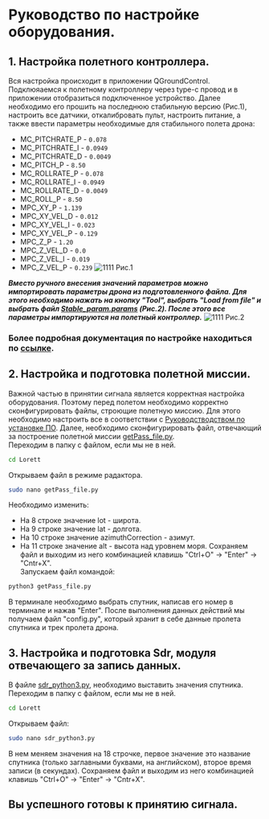 # Руководство по настройке оборудования.
## 1. Настройка полетного контроллера.
Вся настройка происходит в приложении QGroundControl. Подклюяаемся к полетному контроллеру через type-c провод и в приложении отобразиться подключенное устройство. Далее необходимо его прошить на последнюю стабильную версию (Рис.1), настроить все датчики, откалибровать пульт, настроить питание, а также ввести параметры необходимые для стабильного полета дрона:
* MC_PITCHRATE_P  - ```0.078```
* MC_PITCHRATE_I  - ```0.0949```
* MC_PITCHRATE_D	- ```0.0049```
* MC_PITCH_P	    - ```8.50```
* MC_ROLLRATE_P	  - ```0.078```
* MC_ROLLRATE_I	  - ```0.0949```
* MC_ROLLRATE_D	  - ```0.0049```
* MC_ROLL_P	      - ```8.50```
* MPC_XY_P        - ```1.139```
* MPC_XY_VEL_D    - ```0.012```
* MPC_XY_VEL_I	  - ```0.023```
* MPC_XY_VEL_P	  - ```0.129```
* MPC_Z_P	        - ```1.20```
* MPC_Z_VEL_D	    - ```0.0```
* MPC_Z_VEL_I	    - ```0.019```
* MPC_Z_VEL_P	    - ```0.239```
![1111](https://user-images.githubusercontent.com/47917455/149168671-4dca6fc2-ac6f-4db5-9023-3118fb95ca9e.png)
Рис.1  
  
***Вместо ручного внесения значений параметров можно импортировать параметры дрона из подготовленного файла. Для этого необходимо нажать на кнопку "Tool", выбрать "Load from file" и выбрать файл [Stable_param.params](https://github.com/petayyyy/Lorett/blob/main/FCU/Stable_param.params) (Рис.2). После этого все параметры импортируются на полетный контроллер.***
![1111](https://user-images.githubusercontent.com/47917455/149169748-543165f4-f6ff-4f21-8c2f-82c6ab8f49dc.png)
Рис.2  
  
### Более подробная документация по настройке находиться по [ссылке](https://clover.coex.tech/ru/setup.html).  
## 2. Настройка и подготовка полетной миссии.
Важной частью в принятии сигнала является корректная настройка оборудования. Поэтому перед полетом необходимо корректно сконфигурировать файлы, строющие полетную миссию. Для этого необходимо настроить все в соответствии с [Руководстводством по установке ПО](https://github.com/petayyyy/Lorett/blob/main/docs/Installing_software.md). Далее, необходимо сконфигурировать файл, отвечающий за построение полетной миссии [getPass_file.py](https://github.com/petayyyy/Lorett/blob/main/getPass_file.py).  
Переходим в папку с файлом, если мы не в ней.
```bash
cd Lorett
```
Открываем файл в режиме радактора.
```bash
sudo nano getPass_file.py
```
Необходимо изменить:
* На 8 строке значение lot - широта.
* На 9 строке значение lat - долгота.
* На 10 строке значение azimuthCorrection - азимут.
* На 11 строке значение alt - высота над уровнем моря.
Сохраняем файл и выходим из него комбинацией клавишь "Ctrl+O" -> "Enter" -> "Cntr+X".  
Запускаем файл командой:
```bash
python3 getPass_file.py
```
В терминале необходимо выбрать спутник, написав его номер в терминале и нажав "Enter". После выполнения данных действий мы получаем файл "config.py", который хранит в себе данные пролета спутника и трек пролета дрона. 
## 3. Настройка и подготовка Sdr, модуля отвечающего за запись данных.
В файле [sdr_python3.py](https://github.com/petayyyy/Lorett/blob/main/sdr_python3.py), необходимо выставить значения спутника. 
Переходим в папку с файлом, если мы не в ней.
```bash
cd Lorett
```
Открываем файл:
```bash
sudo nano sdr_python3.py
```
В нем меняем значения на 18 строчке, первое значение это название спутника (только заглавными буквами, на английском), второе время записи (в секундах).
Сохраняем файл и выходим из него комбинацией клавишь "Ctrl+O" -> "Enter" -> "Cntr+X". 
## Вы успешного готовы к принятию сигнала.
